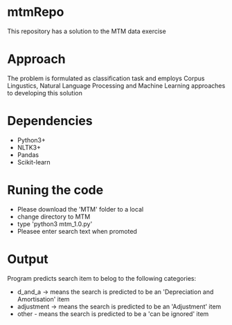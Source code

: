 # mtmRepo
This repository has a solution to the MTM data exercise

# Approach 
The problem is formulated as classification task and employs Corpus Lingustics, Natural Language Processing and Machine Learning approaches to developing this solution

# Dependencies
* Python3+
* NLTK3+ 
* Pandas 
* Scikit-learn 

# Runing the code
* Please download the 'MTM' folder to a local 
* change directory to MTM 
* type 'python3  mtm_1.0.py'
* Pleasee enter search text when promoted 

# Output
Program predicts search item to belog to the following categories:

* d_and_a -> means the search  is predicted to be an 'Depreciation and Amortisation' item
* adjustment -> means the search  is predicted to be an 'Adjustment' item
* other - means the search  is predicted to be  a 'can be ignored' item


